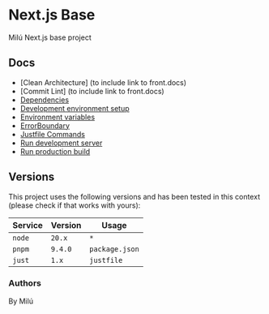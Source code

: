# Next.js Base

Milú Next.js base project

## Docs
- [Clean Architecture] (to include link to front.docs)
- [Commit Lint] (to include link to front.docs)
- [Dependencies](./docs/dependencies.md)
- [Development environment setup](./docs/dev-environment-setup.md)
- [Environment variables](./docs/environment-variables.md)
- [ErrorBoundary](./docs/error-boundary.md)
- [Justfile Commands](./docs/justfile-commands.md)
- [Run development server](./docs/run-development-server.md)
- [Run production build](./docs/run-production-build.md)

## Versions

This project uses the following versions and has been tested in this context
(please check if that works with yours):

| Service    | Version  | Usage              |
|------------|----------|--------------------|
| `node`     | `20.x`   | `*`                |
| `pnpm`     | `9.4.0`  | `package.json`     |
| `just`     | `1.x`    | `justfile`         |

### Authors
By Milú
